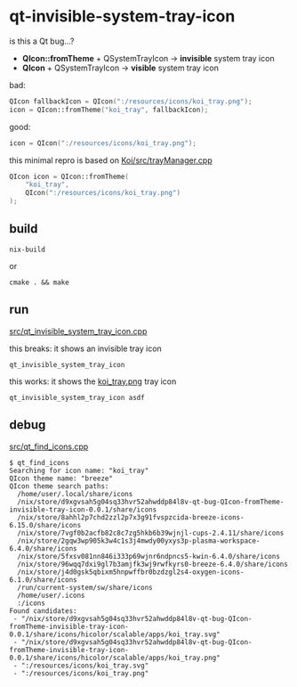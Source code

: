 # qt-invisible-system-tray-icon

is this a Qt bug...?

- **QIcon::fromTheme** + QSystemTrayIcon &rarr; **invisible** system tray icon
- **QIcon** + QSystemTrayIcon &rarr; **visible** system tray icon

bad:

```cc
QIcon fallbackIcon = QIcon(":/resources/icons/koi_tray.png");
icon = QIcon::fromTheme("koi_tray", fallbackIcon);
```

good:

```cc
icon = QIcon(":/resources/icons/koi_tray.png");
```

this minimal repro is based on
[Koi/src/trayManager.cpp](https://github.com/baduhai/Koi/blob/11a50175ce7bf37145e5c13d579e97a85a9bdade/src/trayManager.cpp#L11)

```cc
QIcon icon = QIcon::fromTheme(
    "koi_tray",
    QIcon(":/resources/icons/koi_tray.png")
);
```

## build

```
nix-build
```

or

```
cmake . && make
```

## run

[src/qt_invisible_system_tray_icon.cpp](src/qt_invisible_system_tray_icon.cpp)

this breaks: it shows an invisible tray icon

```
qt_invisible_system_tray_icon
```

this works: it shows the [koi_tray.png](src/resources/icons/koi_tray.png) tray icon

```
qt_invisible_system_tray_icon asdf
```

## debug

[src/qt_find_icons.cpp](src/qt_find_icons.cpp)

```
$ qt_find_icons
Searching for icon name: "koi_tray"
QIcon theme name: "breeze"
QIcon theme search paths:
  /home/user/.local/share/icons
  /nix/store/d9xgvsah5g04sq33hvr52ahwddp84l8v-qt-bug-QIcon-fromTheme-invisible-tray-icon-0.0.1/share/icons
  /nix/store/8ahhl2p7chd2zzl2p7x3g91fvspzcida-breeze-icons-6.15.0/share/icons
  /nix/store/7vgf0b2acfb82c8c7zg5hkb6b39wjnjl-cups-2.4.11/share/icons
  /nix/store/2gqw3wp905k3w4c1s3j4mwdy00yxys3p-plasma-workspace-6.4.0/share/icons
  /nix/store/5fxsv081nn846i333p69wjnr6ndpncs5-kwin-6.4.0/share/icons
  /nix/store/96wqq7dxi9gl7b3amjfk3wj9rwfkyrs0-breeze-6.4.0/share/icons
  /nix/store/j4d0gsk5qbixm5hnpwffbr0bzdzgl2s4-oxygen-icons-6.1.0/share/icons
  /run/current-system/sw/share/icons
  /home/user/.icons
  :/icons
Found candidates:
 - "/nix/store/d9xgvsah5g04sq33hvr52ahwddp84l8v-qt-bug-QIcon-fromTheme-invisible-tray-icon-0.0.1/share/icons/hicolor/scalable/apps/koi_tray.svg"
 - "/nix/store/d9xgvsah5g04sq33hvr52ahwddp84l8v-qt-bug-QIcon-fromTheme-invisible-tray-icon-0.0.1/share/icons/hicolor/scalable/apps/koi_tray.png"
 - ":/resources/icons/koi_tray.svg"
 - ":/resources/icons/koi_tray.png"
```
